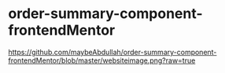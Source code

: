 # order-summary-component-frontendMentor

https://github.com/maybeAbdullah/order-summary-component-frontendMentor/blob/master/websiteimage.png?raw=true
